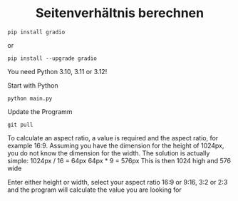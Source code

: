 <div align=center><h1>Seitenverhältnis berechnen</h1></div>
 
````
pip install gradio
````
or
````
pip install --upgrade gradio
````
You need Python 3.10, 3.11 or 3.12!

Start with Python
````
python main.py
````

Update the Programm
````
git pull
````
To calculate an aspect ratio, a value is required and the aspect ratio, for example 16:9.
Assuming you have the dimension for the height of 1024px, you do not know the dimension for the width. The solution is actually simple:
1024px / 16 = 64px
64px * 9 = 576px
This is then 1024 high and 576 wide

Enter either height or width, select your aspect ratio 16:9 or 9:16, 3:2 or 2:3 and the program will calculate the value you are looking for